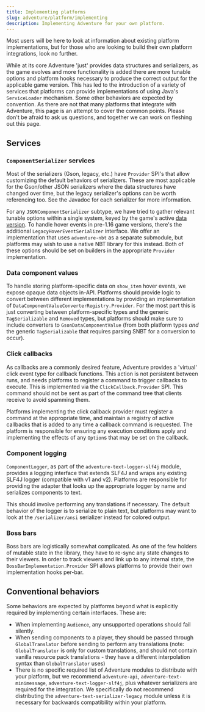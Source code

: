 ```yaml
---
title: Implementing platforms
slug: adventure/platform/implementing
description: Implementing Adventure for your own platform.
---
```


Most users will be here to look at information about existing platform implementations, but for those who are looking to build their own platform integrations, look no further.

While at its core Adventure 'just' provides data structures and serializers, as the game evolves and more functionality is added there are more tunable options and platform hooks
necessary to produce the correct output for the applicable game version. This has led to the introduction of a variety of services that platforms can provide implementations of using
Java's `ServiceLoader` mechanism. Some other behaviors are expected by convention. As there are not that many platforms that integrate with Adventure, this page is an attempt to
cover the common points. Please don't be afraid to ask us questions, and together we can work on fleshing out this page.

## Services

### `ComponentSerializer` services

Most of the serializers (Gson, legacy, etc.) have `Provider` SPI's that allow customizing the default behaviors of serializers. These are most applicable for the Gson/other JSON
serializers where the data structures have changed over time, but the legacy serializer's options can be worth referencing too. See the Javadoc for each serializer for more information.

For any `JSONComponentSerializer` subtype, we have tried to gather relevant tunable options within a single system, keyed by the game's active
[data version](https://minecraft.wiki/w/Data_version). To handle hover events in pre-1.16 game versions, there's the additional `LegacyHoverEventSerializer`
interface. We offer an implementation that uses `adventure-nbt` as a separate submodule, but platforms may wish to use a native NBT library for this instead.
Both of these options should be set on builders in the appropriate `Provider` implementation.

### Data component values

To handle storing platform-specific data on `show_item` hover events, we expose opaque data objects in-API. Platforms should provide logic to convert between different
implementations by providing an implementation of `DataComponentValueConverterRegistry.Provider`. For the most part this is just converting between platform-specific types
and the generic `TagSerializable` and `Removed` types, but platforms should make sure to include converters to `GsonDataComponentValue` (from both platform types
*and* the generic `TagSerializable` that requires parsing SNBT for a conversion to occur).

### Click callbacks

As callbacks are a commonly desired feature, Adventure provides a 'virtual' click event type for callback functions. This action is not persistent between runs, and needs
platforms to register a command to trigger callbacks to execute. This is implemented via the `ClickCallback.Provider` SPI. This command should not be sent as part of the
command tree that clients receive to avoid spamming them.

Platforms implementing the click callback provider must register a command at the appropriate time, and maintain a registry of active callbacks that is added to any time a
callback command is requested. The platform is responsible for ensuring any execution conditions apply and implementing the effects of any `Option`s that may be set on the callback.

### Component logging

`ComponentLogger`, as part of the `adventure-text-logger-slf4j` module, provides a logging interface that extends SLF4J and wraps any existing SLF4J logger (compatible with
v1 and v2). Platforms are responsible for providing the adapter that looks up the appropriate logger by name and serializes components to text.

This should involve performing any translations if necessary. The default behavior of the logger is to serialize to plain text, but platforms may want to look at the
`/serializer/ansi` serializer instead for colored output.

### Boss bars

Boss bars are logistically somewhat complicated. As one of the few holders of mutable state in the library, they have to re-sync any state changes to their viewers.
In order to track viewers and link up to any internal state, the `BossBarImplementation.Provider` SPI allows platforms to provide their own implementation hooks per-bar.

## Conventional behaviors

Some behaviors are expected by platforms beyond what is explicitly required by implementing certain interfaces. These are:

* When implementing `Audience`, any unsupported operations should fail silently.
* When sending components to a player, they should be passed through `GlobalTranslator` before sending to perform any translations (note: `GlobalTranslator` is only for
  custom translations, and should not contain vanilla resource pack translations - they have a different interpolation syntax than `GlobalTranslator` uses)
* There is no specific required list of Adventure modules to distribute with your platform, but we recommend `adventure-api`, `adventure-text-minimessage`,
  `adventure-text-logger-slf4j`, plus whatever serializers are required for the integration. We specifically do not recommend distributing the
  `adventure-text-serializer-legacy` module unless it is necessary for backwards compatibility within your platform.
